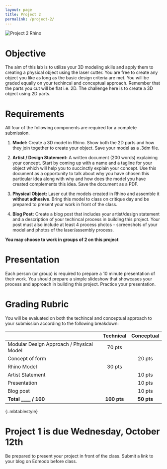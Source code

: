 ```yaml
---
layout: page
title: Project 2
permalink: /project-2/
---
```


![Project 2 Rhino](/form-fall-16/assets/project2-photo.jpg)


# Objective
The aim of this lab is to utilize your 3D modeling skills and apply them to creating a physical object using the laser cutter. You are free to create any object you like as long as the basic design criteria are met. You will be graded equally on your techincal and conceptual approach. Remember that the parts you cut will be flat i.e. 2D. The challenge here is to create a 3D object using 2D parts.

# Requirements
All four of the following components are required for a complete submission. 

1. **Model:** Create a 3D model in Rhino. Show both the 2D parts and how they join together to create your object. Save your model as a .3dm file.

2. **Artist / Design Statement:** A written document (200 words) explaining your concept. Start by coming up with a name and a tagline for your object which will help you to succinctly explain your concept. Use this document as a opportunity to talk about why you have chosen this particular idea along with why and how does the model you have created complements this idea. Save the document as a PDF.

3. **Physical Object:** Laser cut the models created in Rhino and assemble it **without adhesive**. Bring this model to class on critique day and be prepared to present your work in front of the class. 

3. **Blog Post:** Create a blog post that includes your artist/design statement and a description of your techincal process in building this project. Your post must also include at least 4 process photos - screenshots of your model and photos of the laser/assembly process. 

**You may choose to work in groups of 2 on this project**


# Presentation
Each person (or group) is required to prepare a 10 minute presentation of their work. You should prepare a simple slideshow that showcases your process and approach in building this project. Practice your presentation.

# Grading Rubric
You will be evaluated on both the techincal and conceptual approach to your submission according to the following breakdown:

|  	 							| Technical | Conceptual|
| ----------------------------- | :-------: | :-------: |
| Modular Design Approach / Physical Model		| 70 pts	|        	|
| Concept of form 	   			|       	| 20 pts 	|
| Rhino Model 				|  30 pts 	|  		 	|
| Artist Statement 				|       	| 10 pts 	|
| Presentation 					|       	| 10 pts 	|
| Blog post						|       	| 10 pts 	|
| **Total ____ / 100**	 		| **100 pts**| **50 pts**|
{:.mbtablestyle}

# **Project 1 is due Wednesday, October 12th**

Be prepared to present your project in front of the class. Submit a link to your blog on Edmodo before class. 


